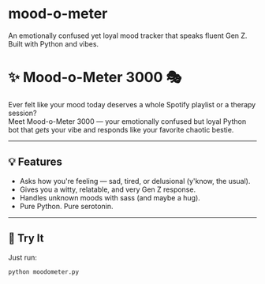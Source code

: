 # mood-o-meter
An emotionally confused yet loyal mood tracker that speaks fluent Gen Z. Built with Python and vibes.
# ✨ Mood-o-Meter 3000 🎭

Ever felt like your mood today deserves a whole Spotify playlist or a therapy session?  
Meet Mood-o-Meter 3000 — your emotionally confused but loyal Python bot that *gets* your vibe and responds like your favorite chaotic bestie.

---

## 💡 Features
- Asks how you're feeling — sad, tired, or delusional (y'know, the usual).
- Gives you a witty, relatable, and very Gen Z response.
- Handles unknown moods with sass (and maybe a hug).
- Pure Python. Pure serotonin.

---

## 🧪 Try It
Just run:
```bash
python moodometer.py
